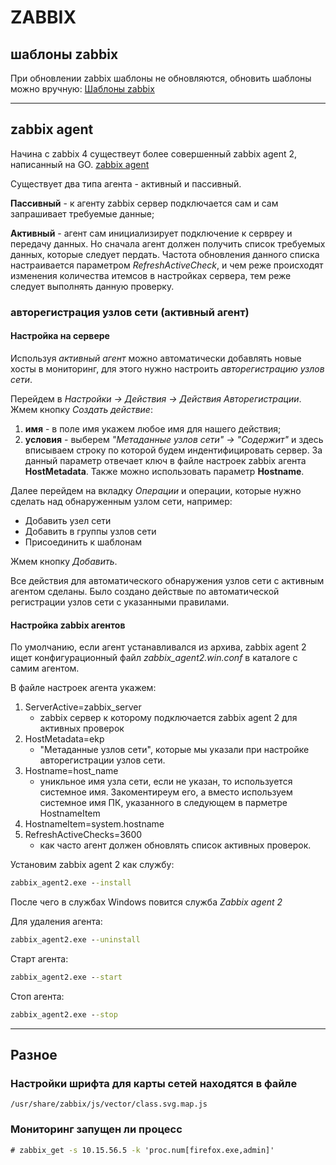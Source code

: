 # ZABBIX

## шаблоны zabbix

При обновлении zabbix шаблоны не обновляются, обновить шаблоны можно вручную:
 [Шаблоны zabbix](https://github.com/zabbix/zabbix/tree/release/5.0/templates)

********************************************************************************

## zabbix agent

Начина с zabbix 4 существеут более совершенный zabbix agent 2, написанный на GO.
[zabbix agent](https://www.zabbix.com/ru/download_agents?version=5.0+LTS&release=5.0.20&os=Windows&os_version=Any&hardware=amd64&encryption=OpenSSL&packaging=MSI&show_legacy=0)

Сущеcтвует два типа агента - активный и пассивный.

**Пассивный** - к агенту zabbix сервер подключается сам и сам запрашивает
 требуемые данные;

**Активный** - агент сам инициализирует подключение к сервреу и передачу данных.
 Но сначала агент должен получить список требуемых данных, которые следует
 пердать. Частота обновления данного списка настраивается параметром
 *RefreshActiveCheck*, и чем реже происходят изменения количества итемсов в
 настройках сервера, тем реже следует выполнять данную проверку.

### авторегистрация узлов сети (активный агент)

#### Настройка на сервере

Используя *активный агент* можно автоматически добавлять новые хосты в мониторинг,
 для этого нужно настроить *авторегистрацию узлов сети*.

Перейдем в *Настройки -> Действия -> Действия Авторегистрации*. Жмем кнопку
 *Создать действие*:

1) **имя** - в поле имя укажем любое имя для нашего действия;
2) **условия** - выберем *"Метаданные узлов сети" -> "Содержит"* и здесь вписываем
    строку по которой будем индентифицировать сервер. За данный параметр отвечает
    ключ в файле настроек zabbix агента **HostMetadata**. Также можно использовать
    параметр **Hostname**.

Далее перейдем на вкладку *Операции* и операции, которые нужно сделать над
 обнаруженным узлом сети, например:

+ Добавить узел сети
+ Добавить в группы узлов сети
+ Присоединить к шаблонам

Жмем кнопку *Добавить*.

Все действия для автоматического обнаружения узлов сети с активным агентом сделаны.
Было создано действые по автоматической регистрации узлов сети с указанными правилами.

#### Настройка zabbix агентов

По умолчанию, если агент устанавливался из архива, zabbix agent 2 ищет конфигурационный
 файл *zabbix_agent2.win.conf* в каталоге с самим агентом.

В файле настроек агента укажем:

1) ServerActive=zabbix_server
    + zabbix сервер к которому подключается zabbix agent 2 для активных проверок
2) HostMetadata=ekp
    + "Метаданные узлов сети", которые мы указали при настройке авторегистрации
    узлов сети.
3) Hostname=host_name
    + уникльное имя узла сети, если не указан, то используется системное имя.
Закоментиреум его, а вместо используем системное имя ПК, указанного в
следующем  в парметре HostnameItem
4) HostnameItem=system.hostname
5) RefreshActiveChecks=3600
    + как часто агент должен обновлять список активных проверок.

Установим zabbix agent 2 как службу:

```cmd
zabbix_agent2.exe --install
```

После чего в службах Windows повится служба *Zabbix agent 2*

Для удаления агента:

```cmd
zabbix_agent2.exe --uninstall
```

Старт агента:

```cmd
zabbix_agent2.exe --start
```

Стоп агента:

```cmd
zabbix_agent2.exe --stop
```

********************************************************************************

## Разное

### Настройки шрифта для карты сетей находятся в файле

    /usr/share/zabbix/js/vector/class.svg.map.js

### Мониторинг запущен ли процесс

```cmd
# zabbix_get -s 10.15.56.5 -k 'proc.num[firefox.exe,admin]'
```
